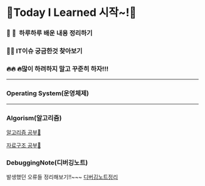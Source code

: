 # :muscle:Today I Learned 시작~!:muscle:



### :punch: :punch: ​ 하루하루 배운 내용 정리하기

### 🙋🙋 IT이슈 궁금한것 찾아보기

### 🔥🔥 🔥많이 하려하지 말고 꾸준히 하자!!!



---

### Operating System(운영체제)

---

### Algorism(알고리즘)

[알고리즘 공부:fist_oncoming:](https://github.com/daehyokkim/TIL/tree/master/Algorithm)

[자료구조 공부:pushpin:](https://github.com/daehyokkim/TIL/tree/master/DataStructures)

### DebuggingNote(디버깅노트)
발생했던 오류들 정리해보기!!~~~
[디버깅노트정리](https://github.com/daehyokkim/TIL/tree/master/DebuggingNote)
